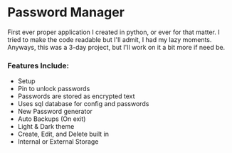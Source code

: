 # Password Manager
First ever proper application I created in python, or ever for that matter. I tried to make the code readable but I'll admit, I had my lazy moments.
Anyways, this was a 3-day project, but I'll work on it a bit more if need be.
### Features Include:
- Setup
- Pin to unlock passwords
- Passwords are stored as encrypted text
- Uses sql database for config and passwords
- New Password generator
- Auto Backups (On exit)
- Light & Dark theme
- Create, Edit, and Delete built in
- Internal or External Storage

